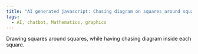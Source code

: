 ```yaml
---
title: "AI generated javascript: Chasing diagram on squares around squares"
tags:
  - AI, chatbot, Mathematics, graphics
---
```


Drawing squares around squares, while having chasing diagram inside each square.

<canvas id="pentagonCanvas" width="600" height="600"></canvas>
<script> 
        const canvas = document.getElementById('pentagonCanvas');
        const ctx = canvas.getContext('2d');
        const centerX = canvas.width / 2;
        const centerY = canvas.height / 2;
        const pentagonRadius = 100;
        const newPentagonRadius = 100;

        // Function to calculate a point on the pentagon given an angle
        function getPentagonPoints(centerX, centerY, radius, rotationAngle = 0) {
            const points = [];
            for (let i = 0; i < 4; i++) {
                const angle = (2 * Math.PI * i / 4) + rotationAngle;
                const x = centerX + radius * Math.cos(angle);
                const y = centerY + radius * Math.sin(angle);
                points.push({x, y});
            }
            return points;
        }

        // Function to draw a pentagon given a set of points
        function drawPolygon(points) {
            ctx.beginPath();
            ctx.moveTo(points[0].x, points[0].y);
            for (let i = 1; i < points.length; i++) {
                ctx.lineTo(points[i].x, points[i].y);
            }
            ctx.closePath();
            ctx.stroke();
        }

        // Function to calculate the midpoint of an edge
        function calculateMidpoint(p1, p2) {
            return {
                x: (p1.x + p2.x) / 2,
                y: (p1.y + p2.y) / 2
            };
        }

        // Function to find the vector A and calculate the new center for the translated pentagon
        function findNewPentagonCenter(center, midpoint) {
            const vectorA = {
                x: midpoint.x - center.x,
                y: midpoint.y - center.y
            };
            const newCenter = {
                x: center.x + 2 * vectorA.x,
                y: center.y + 2 * vectorA.y
            };
            return newCenter;
        }

        // Main function to generate the pentagons and draw them
        function generateAndDrawPentagons() {
            // Original pentagon points
            const originalPentagon = getPentagonPoints(centerX, centerY, pentagonRadius);

            // Draw the original pentagon
            ctx.strokeStyle = 'red';
            drawPolygon(originalPentagon);
            drawChasingPolygon(originalPentagon, 40);

            // Loop through each edge of the original pentagon
            for (let i = 0; i < originalPentagon.length; i++) {
                const p1 = originalPentagon[i];
                const p2 = originalPentagon[(i + 1) % originalPentagon.length];

                const angle =  -90 * Math.PI/180;

                // Calculate the midpoint of the edge
                const midpoint = calculateMidpoint(p1, p2);

                // Find the center of the new pentagon
                const newCenter = findNewPentagonCenter({x: centerX, y: centerY}, midpoint);

                // Draw the new pentagon rotated by the edge angle
                ctx.strokeStyle = 'blue';
                const rotatedPentagon = getPentagonPoints(newCenter.x, newCenter.y, newPentagonRadius, angle);
                drawPolygon(rotatedPentagon);
                drawChasingPolygon(rotatedPentagon, 40);
            }
        }

    function drawPentagon(points) {
        let edges = [];
        ctx.beginPath();
        for (let i = 0; i < points.length; i++) {
            const startPoint = points[i];
            const endPoint = points[(i + 1) % points.length]; // Connect the last point to the first
            ctx.moveTo(startPoint.x, startPoint.y);
            ctx.lineTo(endPoint.x, endPoint.y);
            edges.push([startPoint, endPoint]);
        }
        ctx.stroke();
        return edges;
    }

    // Function to calculate the next pentagon's points
    function getNextPentagonPoints(previousEdges) {
        let newPoints = [];

        // For each edge, calculate a point 1/10th along the line
        for (let i = 0; i < previousEdges.length; i++) {
            const startPoint = previousEdges[i][0];
            const endPoint = previousEdges[i][1];

            // Calculate 1/10th point along the line
            const newPoint = {
                x: startPoint.x + (endPoint.x - startPoint.x) * 0.1,
                y: startPoint.y + (endPoint.y - startPoint.y) * 0.1
            };
            newPoints.push(newPoint);
        }

        return newPoints;
    }

    // Function to create the pentagons iteratively
    function drawChasingPolygon(initialPoints, iterations) {
        let currentPoints = initialPoints;
        for (let i = 0; i < iterations; i++) {
            const edges = drawPentagon(currentPoints);
            //pentagonsEdges.push(edges); // Store the edges
            currentPoints = getNextPentagonPoints(edges); // Calculate the next pentagon's points
        }
    }

    // Call the function to generate and draw the pentagons
    generateAndDrawPentagons();
</script>
